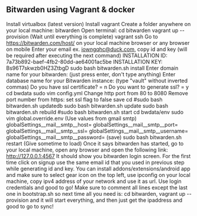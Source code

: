 ## Bitwarden using Vagrant & docker

Install virtualbox (latest version)
Install vagrant
Create a folder anywhere on your local machine: bitwarden
Open terminal:
cd bitwarden
vagrant up --provision
(Wait until everything is complete)
vagrant ssh
Go to https://bitwarden.com/host/  on your local machine browser or any browser on mobile
Enter your email ex. iowngqhc@duck.com, copy id and key (will be required after executing the next command)
INSTALLATION ID: 7a73b892-baef-4fb2-80dd-ae64001ac5be
INSTALLATION KEY: Bs96T7skwzb0HZ3ZtbgD
sudo bash bitwarden.sh install
Enter domain name for your bitwarden: (just press enter, don't type anything)
Enter database name for your Bitwarden instance: (type "vault" without inverted commas)
Do you have ssl certificate? = n
Do you want to generate ssl? = y
cd bwdata
sudo vim config.yml
Change http port from 80 to 8080
Remove port number from https:
set ssl flag to false
save
cd
#sudo bash bitwarden.sh updatedb
sudo bash bitwarden.sh update
sudo bash bitwarden.sh rebuild
#sudo bash bitwarden.sh start
cd bwdata/env
sudo vim global.override.env
(Use values from gmail smtp)
globalSettings__mail__smtp__host=<placeholder> globalSettings__mail__smtp__port=<placeholder> globalSettings__mail__smtp__ssl=<placeholder> globalSettings__mail__smtp__username=<placeholder> globalSettings__mail__smtp__password=<placeholder>
(save)
sudo bash bitwarden.sh restart
(Give sometime to load)
Once it says bitwarden has started, go to your local machine, open any browser and open the following link:
http://127.0.0.1:4567
It should show you bitwarden login screen. For the first time click on signup use the same email id that you used in previous step while generating id and key.
You can install addons/extensions/android app and make sure to select gear icon on the top left, use ipconfig on your local machine, copy ipv4 address of your network and use it as url. Use login credentials and good to go!
Make sure to comment all lines except the last one in bootstrap.sh so next time all you need is: cd bitwarden, vagrant up --provision 
and it will start everything, and then just get the ipaddress and good to go to sync!